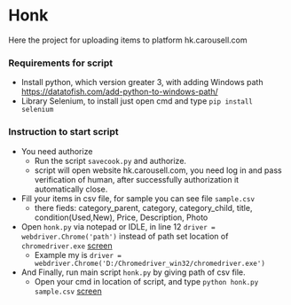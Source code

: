 # Honk

Here the project for uploading items to platform hk.carousell.com

### Requirements for script
* Install python, which version greater 3, with adding Windows path https://datatofish.com/add-python-to-windows-path/
* Library Selenium, to install just open cmd and type `pip install selenium`

### Instruction to start script
* You need authorize
  * Run the script `savecook.py` and authorize.
  * script will open website hk.carousell.com, you need log in and pass verification of human, after successfully authorization it automatically close.
* Fill your items in csv file, for sample you can see file `sample.csv`
  * there fieds: category_parent, category, category_child, title, condition(Used,New), Price, Description, Photo
* Open `honk.py` via notepad or IDLE, in line 12 `driver = webdriver.Chrome('path')` instead of path set location of `chromedriver.exe` [screen](Screenshot_3.png)
  * Example my is `driver = webdriver.Chrome('D:/Chromedriver_win32/chromedriver.exe')`
* And Finally, run main script `honk.py` by giving path of csv file. 
  * Open your cmd in location of script, and type `python honk.py sample.csv` [screen](Screenshot_2.png)
  






